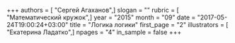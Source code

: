 +++
authors = [ "Сергей Агаханов",]
slogan = ""
rubric = [ "Математический кружок",]
year = "2015"
month = "09"
date = "2017-05-24T19:00:24+03:00"
title = "Логика логики"
first_page = "2"
illustrators = [ "Екатерина Ладатко",]
npages = "4"
in_sample = false
+++
